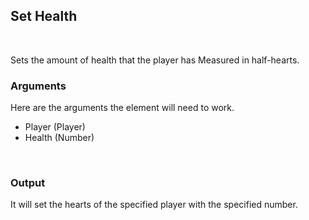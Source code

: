 ## Set Health
<br>

Sets the amount of health that the player has Measured in half-hearts.
<br>

### Arguments
Here are the arguments the element will need to work.
<br>

- Player (Player)
- Health (Number)
<br>

### Output
It will set the hearts of the specified player with the specified number.
